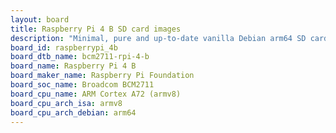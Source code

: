 ```yaml
---
layout: board
title: Raspberry Pi 4 B SD card images
description: "Minimal, pure and up-to-date vanilla Debian arm64 SD card images for Raspberry Pi 4 B by Raspberry Pi Foundation, SoC: Broadcom BCM2711, CPU ISA: armv8"
board_id: raspberrypi_4b
board_dtb_name: bcm2711-rpi-4-b
board_name: Raspberry Pi 4 B
board_maker_name: Raspberry Pi Foundation
board_soc_name: Broadcom BCM2711
board_cpu_name: ARM Cortex A72 (armv8)
board_cpu_arch_isa: armv8
board_cpu_arch_debian: arm64
---
```

